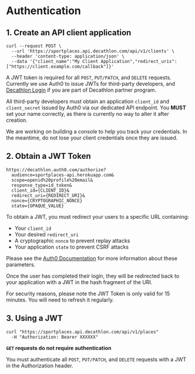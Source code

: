 # Authentication

## 1. Create an API client application

```shell
curl --request POST \
  --url 'https://sportplaces.api.decathlon.com/api/v1/clients' \
  --header 'content-type: application/json' \
  --data '{"client_name":"My Client Application","redirect_uris": ["https://client.example.com/callback"]}'
```

A JWT token is required for all `POST`, `PUT/PATCH`, and `DELETE` requests. 
Currently we use Auth0 to issue JWTs for third-party developers, and <a href="https://developers.decathlon.com/products">Decathlon Login</a> if you are part of Decathlon partner program.

All third-party developers must obtain an application `client_id` and `client_secret` issued by Auth0 via our dedicated API endpoint. 
You **MUST** set your name correctly, as there is currently no way to alter it after creation.

<aside class="warning">
	We are working on building a console to help you track your credentials. In the meantime, do not lose your client credentials once they are issued.
</aside>

## 2. Obtain a JWT Token

```
https://decathlon.auth0.com/authorize?
  audience=sportplaces-api.herokuapp.com&
  scope=openid%20profile%20email&
  response_type=id_token&
  client_id={CLIENT_ID}&
  redirect_uri={REDIRECT_URI}&
  nonce={CRYPTOGRAPHIC_NONCE}
  state={OPAQUE_VALUE}
```

To obtain a JWT, you must redirect your users to a specific URL containing:

* Your `client_id`
* Your desired `redirect_uri`
* A cryptographic `nonce` to prevent replay attacks
* Your application `state` to prevent CSRF attacks

Please see the 
<a href="https://auth0.com/docs/api-auth/dynamic-client-registration#configure-your-client" target="_blank">Auth0 Documentation</a>
for more information about these parameters.

Once the user has completed their login, they will be redirected back to your application with a JWT in the hash
fragment of the URI.

<aside class="warning">
For security reasons, please note the JWT Token is only valid for 15 minutes. You will need to refresh it regularly. 
</aside>

## 3. Using a JWT

```shell
curl "https://sportplaces.api.decathlon.com/api/v1/places"
  -H "Authorization: Bearer XXXXXX"
```

**`GET` requests do not require authentication**

You must authenticate all `POST`, `PUT/PATCH`, and `DELETE` requests with a JWT in the Authorization header.
